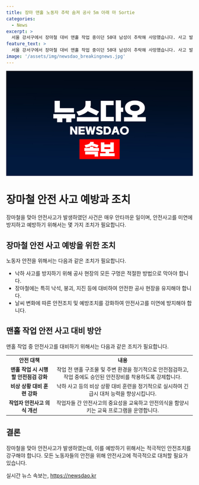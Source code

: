 ```yaml
---
title: 장마 맨홀 노동자 추락 숨져 공사 5m 아래 마 Sortie
categories:
  - News
excerpt: >
  서울 강서구에서 장마철 대비 맨홀 작업 중이던 50대 남성이 추락해 사망했습니다. 사고 발생 당시 A씨는 심정지 상태로 발견되어 응급 조치를 받았지만 숨졌습니다. A씨는 장마철 풍수해 대비 공사에 참여하던 중 사고가 발생한 것으로 알려졌으며, 경찰은 정확한 사고 경위를 조사 중입니다. 해당 뉴스를 구독하고자 하는 경우, KBS뉴스의 다양한 제보 수단을 활용할 수 있습니다. (150자)
feature_text: >
  서울 강서구에서 장마철 대비 맨홀 작업 중이던 50대 남성이 추락해 사망했습니다. 사고 발생 당시 A씨는 심정지 상태로 발견되어 응급 조치를 받았지만 숨졌습니다. A씨는 장마철 풍수해 대비 공사에 참여하던 중 사고가 발생한 것으로 알려졌으며, 경찰은 정확한 사고 경위를 조사 중입니다. 해당 뉴스를 구독하고자 하는 경우, KBS뉴스의 다양한 제보 수단을 활용할 수 있습니다. (150자)
image: '/assets/img/newsdao_breakingnews.jpg'
---
```


<p><img src="/assets/img/newsdao_breakingnews.jpg" alt="pcversion 속보" /></p>

<h1>장마철 안전 사고 예방과 조치</h1>

<p data-ke-size="size16">장마철을 맞아 안전사고가 발생하였던 사건은 매우 안타까운 일이며, 안전사고를 미연에 방지하고 예방하기 위해서는 몇 가지 조치가 필요합니다.</p>

<h2 data-ke-size="size26">장마철 안전 사고 예방을 위한 조치</h2>

<p data-ke-size="size16">노동자 안전을 위해서는 다음과 같은 조치가 필요합니다.</p>

<ul>
  <li>낙하 사고를 방지하기 위해 공사 현장의 모든 구멍은 적절한 방법으로 막아야 합니다.</li>
  <li>장마철에는 특히 낙석, 붕괴, 지진 등에 대비하여 안전한 공사 현장을 유지해야 합니다.</li>
  <li>날씨 변화에 따른 안전조치 및 예방조치를 강화하여 안전사고를 미연에 방지해야 합니다.</li>
</ul>

<h2 data-ke-size="size26">맨홀 작업 안전 사고 대비 방안</h2>

<p data-ke-size="size16">맨홀 작업 중 안전사고를 대비하기 위해서는 다음과 같은 조치가 필요합니다.</p>

<table>
  <tr>
    <td style="text-align: center; height: 17px;"><b>안전 대책</b></td>
    <td style="text-align: center; height: 17px;"><b>내용</b></td>
  </tr>
  <tr>
    <td style="text-align: center; height: 17px;"><b>맨홀 작업 시 시행할 안전점검 강화</b></td>
    <td style="text-align: center; height: 17px;">작업 전 맨홀 구조물 및 주변 환경을 정기적으로 안전점검하고, 작업 중에도 승인된 안전장비를 착용하도록 강제합니다.</td>
  </tr>
  <tr>
    <td style="text-align: center; height: 17px;"><b>비상 상황 대비 훈련 강화</b></td>
    <td style="text-align: center; height: 17px;">낙하 사고 등의 비상 상황 대비 훈련을 정기적으로 실시하여 긴급시 대처 능력을 향상시킵니다.</td>
  </tr>
  <tr>
    <td style="text-align: center; height: 17px;"><b>작업자 안전사고 의식 개선</b></td>
    <td style="text-align: center; height: 17px;">작업자들 간 안전사고의 중요성을 교육하고 안전의식을 함양시키는 교육 프로그램을 운영합니다.</td>
  </tr>
</table>

<h2 data-ke-size="size26">결론</h2>

<p data-ke-size="size16">장마철을 맞아 안전사고가 발생하였는데, 이를 예방하기 위해서는 적극적인 안전조치를 강구해야 합니다. 모든 노동자들의 안전을 위해 안전사고에 적극적으로 대처할 필요가 있습니다.</p>
실시간 뉴스 속보는, <a href="https://newsdao.kr" rel="dofollow">https://newsdao.kr</a>


